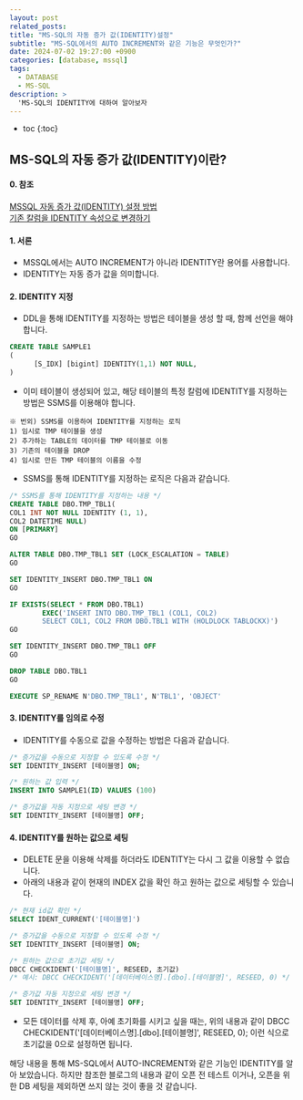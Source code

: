 ```yaml
---
layout: post
related_posts: 
title: "MS-SQL의 자동 증가 값(IDENTITY)설정"
subtitle: "MS-SQL에서의 AUTO INCREMENT와 같은 기능은 무엇인가?"
date: 2024-07-02 19:27:00 +0900
categories: [database, mssql]
tags:
  - DATABASE
  - MS-SQL
description: >
  'MS-SQL의 IDENTITY에 대하여 알아보자
---
```

* toc
{:toc}

## MS-SQL의 자동 증가 값(IDENTITY)이란?

#### 0. 참조
 [MSSQL 자동 증가 값(IDENTITY) 설정 방법](https://travelpark.tistory.com/50)<br>
 [기존 칼럼을 IDENTITY 속성으로 변경하기](https://chozzahacker.blogspot.com/2014/05/alteridentity.html)

#### 1. 서론
-  MSSQL에서는 AUTO INCREMENT가 아니라 IDENTITY란 용어를 사용합니다.
-  IDENTITY는 자동 증가 값을 의미합니다.

#### 2. IDENTITY 지정
-  DDL을 통해 IDENTITY를 지정하는 방법은 테이블을 생성 할 때, 함께 선언을 해야 합니다.
```sql
CREATE TABLE SAMPLE1
(
	  [S_IDX] [bigint] IDENTITY(1,1) NOT NULL,
)
```

-  이미 테이블이 생성되어 있고, 해당 테이블의 특정 칼럼에 IDENTITY를 지정하는 방법은 SSMS를 이용해야 합니다.
```TEXT
※ 번외) SSMS를 이용하여 IDENTITY를 지정하는 로직
1) 임시로 TMP 테이블을 생성
2) 추가하는 TABLE의 데이터를 TMP 테이블로 이동
3) 기존의 테이블을 DROP
4) 임시로 만든 TMP 테이블의 이름을 수정
```

-  SSMS를 통해 IDENTITY를 지정하는 로직은 다음과 같습니다.
```sql
/* SSMS를 통해 IDENTITY를 지정하는 내용 */
CREATE TABLE DBO.TMP_TBL1(
COL1 INT NOT NULL IDENTITY (1, 1),
COL2 DATETIME NULL)
ON [PRIMARY]
GO

ALTER TABLE DBO.TMP_TBL1 SET (LOCK_ESCALATION = TABLE)
GO

SET IDENTITY_INSERT DBO.TMP_TBL1 ON
GO

IF EXISTS(SELECT * FROM DBO.TBL1)
        EXEC('INSERT INTO DBO.TMP_TBL1 (COL1, COL2)
        SELECT COL1, COL2 FROM DBO.TBL1 WITH (HOLDLOCK TABLOCKX)')
GO

SET IDENTITY_INSERT DBO.TMP_TBL1 OFF
GO

DROP TABLE DBO.TBL1
GO

EXECUTE SP_RENAME N'DBO.TMP_TBL1', N'TBL1', 'OBJECT'
```

#### 3. IDENTITY를 임의로 수정 
-  IDENTITY를 수동으로 값을 수정하는 방법은 다음과 같습니다.
```sql
/* 증가값을 수동으로 지정할 수 있도록 수정 */
SET IDENTITY_INSERT [테이블명] ON;

/* 원하는 값 입력 */
INSERT INTO SAMPLE1(ID) VALUES (100)

/* 증가값을 자동 지정으로 세팅 변경 */
SET IDENTITY_INSERT [테이블명] OFF;
```

#### 4. IDENTITY를 원하는 값으로 세팅
-  DELETE 문을 이용해 삭제를 하더라도 IDENTITY는 다시 그 값을 이용할 수 없습니다.
-  아래의 내용과 같이 현재의 INDEX 값을 확인 하고 원하는 값으로 세팅할 수 있습니다.
```sql
/* 현재 id값 확인 */
SELECT IDENT_CURRENT('[테이블명]')  

/* 증가값을 수동으로 지정할 수 있도록 수정 */
SET IDENTITY_INSERT [테이블명] ON;

/* 원하는 값으로 초기값 세팅 */
DBCC CHECKIDENT('[테이블명]', RESEED, 초기값)
/* 예시: DBCC CHECKIDENT('[데이터베이스명].[dbo].[테이블명]', RESEED, 0) */

/* 증가값 자동 지정으로 세팅 변경 */
SET IDENTITY_INSERT [테이블명] OFF;
```

-  모든 데이터를 삭제 후, 아예 초기화를 시키고 싶을 때는, 위의 내용과 같이 DBCC CHECKIDENT('\[데이터베이스명].\[dbo].\[테이블명]', RESEED, 0); 이런 식으로 초기값을 0으로 설정하면 됩니다.

해당 내용을 통해 MS-SQL에서 AUTO-INCREMENT와 같은 기능인 IDENTITY를 알아 보았습니다.
하지만 참조한 블로그의 내용과 같이 오픈 전 테스트 이거나, 오픈을 위한 DB 세팅을 제외하면 쓰지 않는 것이 좋을 것 같습니다.
